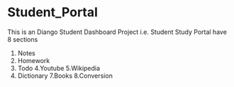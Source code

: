 # Student_Portal
This is an Diango Student Dashboard Project i.e. Student
Study Portal have 8 sections
1. Notes
2. Homework
3. Todo
4.Youtube
5.Wikipedia
6. Dictionary
7.Books
8.Conversion
